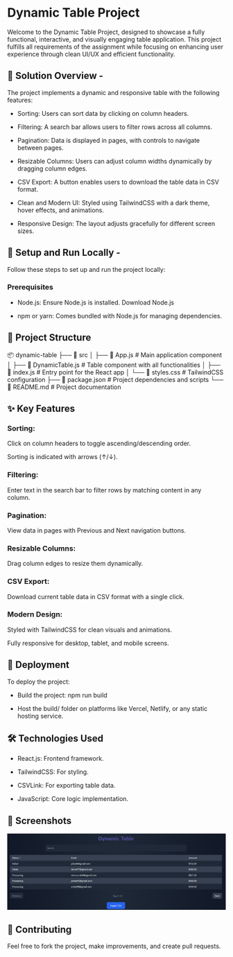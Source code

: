 # Dynamic Table Project

Welcome to the Dynamic Table Project, designed to showcase a fully functional, interactive, and visually engaging table application. This project fulfills all requirements of the assignment while focusing on enhancing user experience through clean UI/UX and efficient functionality.

## 📝 Solution Overview - 

The project implements a dynamic and responsive table with the following features:

- Sorting: Users can sort data by clicking on column headers.

- Filtering: A search bar allows users to filter rows across all columns.

- Pagination: Data is displayed in pages, with controls to navigate between pages.

- Resizable Columns: Users can adjust column widths dynamically by dragging column edges.

- CSV Export: A button enables users to download the table data in CSV format.

- Clean and Modern UI: Styled using TailwindCSS with a dark theme, hover effects, and animations.

- Responsive Design: The layout adjusts gracefully for different screen sizes.

## 🔧 Setup and Run Locally - 
Follow these steps to set up and run the project locally:

### Prerequisites

- Node.js: Ensure Node.js is installed. Download Node.js

- npm or yarn: Comes bundled with Node.js for managing dependencies.

## 📂 Project Structure

📦 dynamic-table
├── 📁 src
│   ├── 📄 App.js            # Main application component
│   ├── 📄 DynamicTable.js   # Table component with all functionalities
│   ├── 📄 index.js          # Entry point for the React app
│   └── 📄 styles.css        # TailwindCSS configuration
├── 📄 package.json          # Project dependencies and scripts
└── 📄 README.md             # Project documentation

## ✨ Key Features

### Sorting:

Click on column headers to toggle ascending/descending order.

Sorting is indicated with arrows (↑/↓).

### Filtering:

Enter text in the search bar to filter rows by matching content in any column.

### Pagination:

View data in pages with Previous and Next navigation buttons.

### Resizable Columns:

Drag column edges to resize them dynamically.

### CSV Export:

Download current table data in CSV format with a single click.

### Modern Design:

Styled with TailwindCSS for clean visuals and animations.

Fully responsive for desktop, tablet, and mobile screens.

## 🚀 Deployment

To deploy the project:
 
- Build the project:
npm run build

- Host the build/ folder on platforms like Vercel, Netlify, or any static hosting service.

## 🛠️ Technologies Used

- React.js: Frontend framework.

- TailwindCSS: For styling.

- CSVLink: For exporting table data.

- JavaScript: Core logic implementation.

## 🎨 Screenshots

![Dynamic Table Screenshot](Screenshot.png)

## 🤝 Contributing

Feel free to fork the project, make improvements, and create pull requests.
